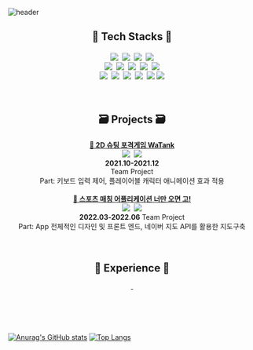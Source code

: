 ![header](https://capsule-render.vercel.app/api?type=rect&color=auto&height=250&section=header&text=Tiko&fontSize=70)
<br/>

## <p align = 'center'> 🧰 Tech Stacks 🧰 <p>
  <div align = 'center'>
    <img src = "https://img.shields.io/badge/C-A8B9CC?style=flat-square&logo=C&logoColor=black"/>&nbsp
    <img src = "https://img.shields.io/badge/C%2B%2B-00599C?style=flat-square&logo=C%2B%2B&logoColor=white"/>&nbsp
    <img src = "https://img.shields.io/badge/Unity-000000?style=flat-square&logo=Unity&logoColor=white"/>&nbsp
    <img src = "https://img.shields.io/badge/Python-3776AB?style=flat-square&logo=Python&logoColor=white"/>
  </div>
  <div align = 'center'>
    <img src = "https://img.shields.io/badge/Java-FE9A2E?style=flat-square&logo=Java&logoColor=white"/>&nbsp
    <img src = "https://img.shields.io/badge/PyTorch-EE4C2C?style=flat-square&logo=PyTorch&logoColor=white"/>&nbsp
    <img src = "https://img.shields.io/badge/C%23-8000FF?style=flat-square&logo=C%23&logoColor=white"/>&nbsp
    <img src = "https://img.shields.io/badge/TypeScript-3178C6?style=flat-square&logo=TypeScript&logoColor=white"/>&nbsp
    <img src = "https://img.shields.io/badge/Docker-2496ED?style=flat-square&logo=Docker&logoColor=white"/>
  </div>
  <div align = 'center'>
    <img src = "https://img.shields.io/badge/Flutter-02569B?style=flat-square&logo=Flutter&logoColor=white"/>&nbsp
    <img src = "https://img.shields.io/badge/Dart-0175C2?style=flat-square&logo=Dart&logoColor=white"/>&nbsp
    <img src = "https://img.shields.io/badge/HTML5-E34F26?style=flat-square&logo=HTML5&logoColor=white"/>&nbsp
    <img src = "https://img.shields.io/badge/CSS3-1572B6?style=flat-square&logo=CSS3&logoColor=white"/>&nbsp
    <img src = "https://img.shields.io/badge/JavaScript-F7DF1E?style=flat-square&logo=JavaScript&logoColor=black"/>
    <img src = "https://img.shields.io/badge/Android%20Studio-3DDC84?style=flat-square&logo=Android%20Studio&logoColor=white"/>
  </div>
<br/>
<br/>

## <p align = 'center'> 🗃️ Projects 🗃️ <p>
  <div align = 'center'>
    <a href = 'https://github.com/Tikoring/watank'><b>📁 2D 슈팅 포격게임 WaTank</b></a><br/>
    <img src = "https://img.shields.io/badge/Unity-000000?style=flat-square&logo=Unity&logoColor=white"/>&nbsp
    <img src = "https://img.shields.io/badge/C%23-8000FF?style=flat-square&logo=C%23&logoColor=white"/><br/>
    <b>2021.10-2021.12</b><br/>
    Team Project<br/>
    Part: 키보드 입력 제어, 플레이어블 캐릭터 애니메이션 효과 적용<br/><br/>
    <a href = 'https://github.com/Tikoring/capstone-2022-02'><b>📁 스포츠 매칭 어플리케이션 너만 오면 고!</b></a><br/>
    <img src = "https://img.shields.io/badge/Flutter-02569B?style=flat-square&logo=Flutter&logoColor=white"/>&nbsp
    <img src = "https://img.shields.io/badge/Dart-0175C2?style=flat-square&logo=Dart&logoColor=white"/><br/>
    <b>2022.03-2022.06</b>
    Team Project<br/>
    Part: App 전체적인 디자인 및 프론트 엔드, 네이버 지도 API를 활용한 지도구축
  </div>
<br/>
<br/>

## <p align = 'center'> :office: Experience :office: <p>
  <div align = 'center'>
    -
  </div>

    
<br/>
<br/>
<br/>
<br/>

[![Anurag's GitHub stats](https://github-readme-stats.vercel.app/api?username=Tikoring)](https://github.com/anuraghazra/github-readme-stats)
[![Top Langs](https://github-readme-stats.vercel.app/api/top-langs/?username=Tikoring&langs_count=8)](https://github.com/anuraghazra/github-readme-stats)
